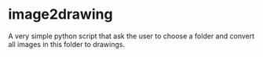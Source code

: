# image2drawing

A very simple python script that ask the user to choose a folder and convert all images in this folder to drawings.
